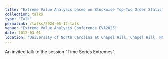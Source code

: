```yaml
---
title: "Extreme Value Analysis based on Blockwise Top-Two Order Statistics"
collection: talks
type: "Talk"
permalink: /talks/2024-05-12-talk
venue: "Extreme Value Analysis Conference EVA2025"
date: 2012-03-01
location: "University of North Carolina at Chapel Hill, Chapel Hill, NC, USA"
---
```


An invited talk to the session "Time Series Extremes".